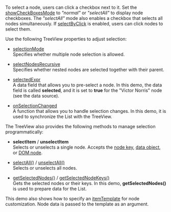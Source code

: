 To select a node, users can click a checkbox next to it. Set the [showCheckBoxesMode](/Documentation/ApiReference/UI_Components/dxTreeView/Configuration/#showCheckBoxesMode) to *"normal"* or *"selectAll"* to display node checkboxes. The *"selectAll"* mode also enables a checkbox that selects all nodes simultaneously. If [selectByClick](/Documentation/ApiReference/UI_Components/dxTreeView/Configuration/#selectByClick) is enabled, users can click nodes to select them. 

Use the following TreeView properties to adjust selection:
 
- [selectionMode](/Documentation/ApiReference/UI_Components/dxTreeView/Configuration/#selectionMode)             
Specifies whether multiple node selection is allowed.

- [selectNodesRecursive](/Documentation/ApiReference/UI_Components/dxTreeView/Configuration/#selectNodesRecursive)      
Specifies whether nested nodes are selected together with their parent.

- [selectedExpr](/Documentation/ApiReference/UI_Components/dxTreeView/Configuration/#selectedExpr)      
A data field that allows you to pre-select a node. In this demo, the data field is called **selected**, and it is set to **true** for the "Victor Norris" node (see the data source).

- [onSelectionChanged](/Documentation/ApiReference/UI_Components/dxTreeView/Configuration/#onSelectionChanged)        
A function that allows you to handle selection changes. In this demo, it is used to synchronize the List with the TreeView.
 
The TreeView also provides the following methods to manage selection programmatically:

- **selectItem** / **unselectItem**     
Selects or unselects a single node. Accepts the [node key](/Documentation/ApiReference/UI_Components/dxTreeView/Methods/#selectItemkey), [data object](/Documentation/ApiReference/UI_Components/dxTreeView/Methods/#selectItemitemData), or [DOM node](/Documentation/ApiReference/UI_Components/dxTreeView/Methods/#selectItemitemElement). 

- [selectAll()](/Documentation/ApiReference/UI_Components/dxTreeView/Methods/#selectAll) / [unselectAll()](/Documentation/ApiReference/UI_Components/dxTreeView/Methods/#unselectAll)         
Selects or unselects all nodes.

- [getSelectedNodes()](/Documentation/ApiReference/UI_Components/dxTreeView/Methods/#getSelectedNodes) / [getSelectedNodeKeys()](/Documentation/ApiReference/UI_Components/dxTreeView/Methods/#getSelectedNodeKeys)        
Gets the selected nodes or their keys. In this demo, **getSelectedNodes()** is used to prepare data for the List.

This demo also shows how to specify an [itemTemplate](/Documentation/ApiReference/UI_Components/dxTreeView/Configuration/#itemTemplate) for node customization. Node data is passed to the template as an argument.